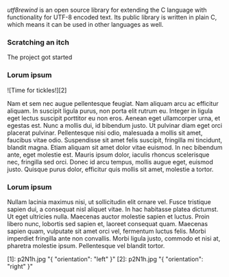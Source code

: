 _utf8rewind_ is an open source library for extending the C language with functionality for UTF-8 encoded text. Its public library is written in plain C, which means it can be used in other languages as well.

### Scratching an itch ###

The project got started 

### Lorum ipsum ###

![Time for tickles!][2]

Nam et sem nec augue pellentesque feugiat. Nam aliquam arcu ac efficitur aliquam. In suscipit ligula purus, non porta elit rutrum eu. Integer in ligula eget lectus suscipit porttitor eu non eros. Aenean eget ullamcorper urna, et egestas est. Nunc a mollis dui, id bibendum justo. Ut pulvinar diam eget orci placerat pulvinar. Pellentesque nisi odio, malesuada a mollis sit amet, faucibus vitae odio. Suspendisse sit amet felis suscipit, fringilla mi tincidunt, blandit magna. Etiam aliquam sit amet dolor vitae euismod. In nec bibendum ante, eget molestie est. Mauris ipsum dolor, iaculis rhoncus scelerisque nec, fringilla sed orci. Donec id arcu tempus, mollis augue eget, euismod justo. Quisque purus dolor, efficitur quis mollis sit amet, molestie a tortor.

### Lorum ipsum ###

Nullam lacinia maximus nisi, ut sollicitudin elit ornare vel. Fusce tristique sapien dui, a consequat nisl aliquet vitae. In hac habitasse platea dictumst. Ut eget ultricies nulla. Maecenas auctor molestie sapien et luctus. Proin libero nunc, lobortis sed sapien et, laoreet consequat quam. Maecenas sapien quam, vulputate sit amet orci vel, fermentum luctus felis. Morbi imperdiet fringilla ante non convallis. Morbi ligula justo, commodo et nisi at, pharetra molestie ipsum. Pellentesque vel blandit tortor.

[1]: p2N1h.jpg "{ "orientation": "left" }"
[2]: p2N1h.jpg "{ "orientation": "right" }"
